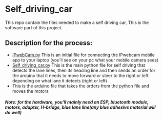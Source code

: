 # Self_driving_car
This repo contain the files needed to make a self driving car, This is the software part of this project.
## Description for the process:
* [IPwebCam.py](https://github.com/hosnaa/Self_driving_car/blob/master/IPwebCam.py) This is an initial file for connecting the IPwebcam mobile app to your laptop (you'll see on your pc what your mobile camera sees)
* [Self_driving_car.py](https://github.com/hosnaa/Self_driving_car/blob/master/Self_driving_car.py) This is the main python file for self driving that detects the lane lines, then its heading line and then sends an order for the arduino that it needs to move forward or steer to the right or left depending on what lane it detects (right or left)
* []() This is the arduino file that takes the orders from the python file and moves the motors

##### Note: for the hardware, you'll mainly need an ESP, bluetooth module, motors, adapter, H-bridge, blue lane line(any blue adhesive material will do well)
